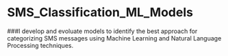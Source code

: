 # SMS_Classification_ML_Models

###I develop and evoluate models to identify the best approach for categorizing SMS messages using Machine Learning and Natural Language Processing techniques.

